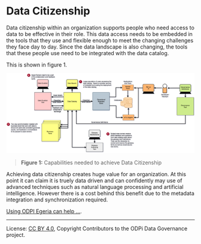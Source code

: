 <!-- SPDX-License-Identifier: CC-BY-4.0 -->
<!-- Copyright Contributors to the ODPi Data Governance project. -->

# Data Citizenship

Data citizenship within an organization supports people who need access to data to be effective in their role.
This data access needs to be embedded in the tools that they use and flexible enough to meet the changing challenges
they face day to day.  Since the data landscape is also changing, the tools that these people use
need to be integrated with the data catalog.

This is shown in figure 1.

![Figure 1](governance-maturity-model-Data-Citizenship.png)
> **Figure 1:** Capabilities needed to achieve Data Citizenship

Achieving data citizenship creates huge value for an organization.
At this point it can claim it is truely data driven and can confidently may use of advanced techniques such as
natural language processing and artificial intelligence.  However there is a cost behind this benefit due to the metadata
integration and synchronization required.

[Using ODPI Egeria can help ...](Data-Citizenship-with-Egeria.md).

----
License: [CC BY 4.0](https://creativecommons.org/licenses/by/4.0/),
Copyright Contributors to the ODPi Data Governance project.
